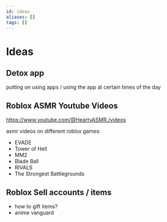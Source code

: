 ```yaml
---
id: ideas
aliases: []
tags: []
---
```


# Ideas

## Detox app

putting on using apps / using the app at certain times of the day

## Roblox ASMR Youtube Videos

https://www.youtube.com/@HeartyASMR./videos

asmr videos on different roblox games:

- EVADE
- Tower of Hell
- MM2
- Blade Ball
- RIVALS
- The Strongest Battlegrounds

## Roblox Sell accounts / items

- how to gift items?
- anime vanguard


